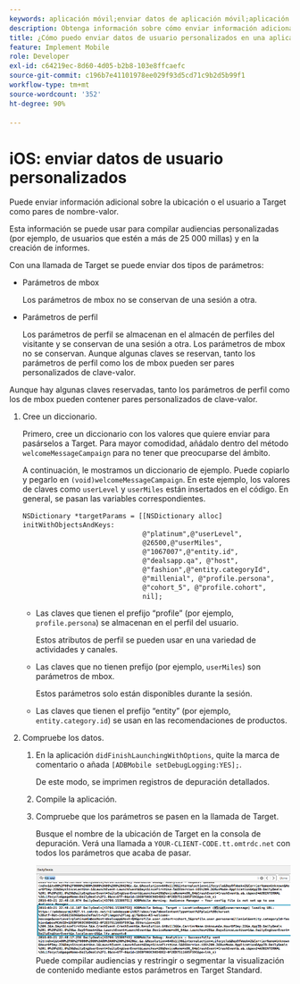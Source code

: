 ```yaml
---
keywords: aplicación móvil;enviar datos de aplicación móvil;aplicación móvil de target;datos de usuario móviles personalizados;datos personalizados de aplicación móvil
description: Obtenga información sobre cómo enviar información adicional sobre la ubicación o el usuario al Adobe [!DNL Target] como pares nombre-valor para ayudarle a crear audiencias personalizadas.
title: ¿Cómo puedo enviar datos de usuario personalizados en una aplicación de iOS?
feature: Implement Mobile
role: Developer
exl-id: c64219ec-8d60-4d05-b2b8-103e8ffcaefc
source-git-commit: c196b7e41101978ee029f93d5cd71c9b2d5b99f1
workflow-type: tm+mt
source-wordcount: '352'
ht-degree: 90%

---
```


# iOS: enviar datos de usuario personalizados

Puede enviar información adicional sobre la ubicación o el usuario a Target como pares de nombre-valor.

Esta información se puede usar para compilar audiencias personalizadas (por ejemplo, de usuarios que estén a más de 25 000 millas) y en la creación de informes.

Con una llamada de Target se puede enviar dos tipos de parámetros:

* Parámetros de mbox

   Los parámetros de mbox no se conservan de una sesión a otra.
* Parámetros de perfil

   Los parámetros de perfil se almacenan en el almacén de perfiles del visitante y se conservan de una sesión a otra. Los parámetros de mbox no se conservan. Aunque algunas claves se reservan, tanto los parámetros de perfil como los de mbox pueden ser pares personalizados de clave-valor.

Aunque hay algunas claves reservadas, tanto los parámetros de perfil como los de mbox pueden contener pares personalizados de clave-valor.

1. Cree un diccionario.

   Primero, cree un diccionario con los valores que quiere enviar para pasárselos a Target. Para mayor comodidad, añádalo dentro del método `welcomeMessageCampaign` para no tener que preocuparse del ámbito.

   A continuación, le mostramos un diccionario de ejemplo. Puede copiarlo y pegarlo en `(void)welcomeMessageCampaign`. En este ejemplo, los valores de claves como `userLevel` y `userMiles` están insertados en el código. En general, se pasan las variables correspondientes.

   ```
   NSDictionary *targetParams = [[NSDictionary alloc] initWithObjectsAndKeys: 
                                 @"platinum",@"userLevel", 
                                 @26500,@"userMiles", 
                                 @"1067007",@"entity.id", 
                                 @"dealsapp.qa", @"host", 
                                 @"fashion",@"entity.categoryId", 
                                 @"millenial", @"profile.persona", 
                                 @"cohort_5", @"profile.cohort", 
                                 nil];
   ```

   * Las claves que tienen el prefijo “profile” (por ejemplo, `profile.persona`) se almacenan en el perfil del usuario.

      Estos atributos de perfil se pueden usar en una variedad de actividades y canales.

   * Las claves que no tienen prefijo (por ejemplo, `userMiles`) son parámetros de mbox.

      Estos parámetros solo están disponibles durante la sesión.

   * Las claves que tienen el prefijo “entity” (por ejemplo, `entity.category.id`) se usan en las recomendaciones de productos.

1. Compruebe los datos.
   1. En la aplicación `didFinishLaunchingWithOptions`, quite la marca de comentario o añada `[ADBMobile setDebugLogging:YES];`.

      De este modo, se imprimen registros de depuración detallados.
   1. Compile la aplicación.
   1. Compruebe que los parámetros se pasen en la llamada de Target.

      Busque el nombre de la ubicación de Target en la consola de depuración. Verá una llamada a `YOUR-CLIENT-CODE.tt.omtrdc.net` con todos los parámetros que acaba de pasar.

      ![](assets/mobile-debug.png)
   Puede compilar audiencias y restringir o segmentar la visualización de contenido mediante estos parámetros en Target Standard.
